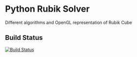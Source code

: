 Python Rubik Solver
===================

Different algorithms and OpenGL representation of Rubik Cube

Build Status
------------
[![Build Status](https://travis-ci.org/Wiston999/python-rubik.svg?branch=master)](https://travis-ci.org/Wiston999/python-rubik)

